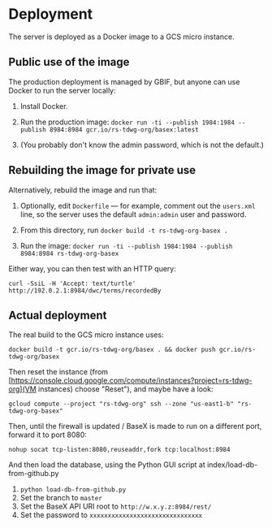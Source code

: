 # Deployment

The server is deployed as a Docker image to a GCS micro instance.

## Public use of the image

The production deployment is managed by GBIF, but anyone can use Docker to run the server locally:

1. Install Docker.

2. Run the production image: `docker run -ti --publish 1984:1984 --publish 8984:8984 gcr.io/rs-tdwg-org/basex:latest`

3. (You probably don't know the admin password, which is not the default.)

## Rebuilding the image for private use

Alternatively, rebuild the image and run that:

1. Optionally, edit `Dockerfile` — for example, comment out the `users.xml` line, so the server uses the default `admin:admin` user and password.

2. From this directory, run `docker build -t rs-tdwg-org-basex .`

3. Run the image: `docker run -ti --publish 1984:1984 --publish 8984:8984 rs-tdwg-org-basex`

Either way, you can then test with an HTTP query:

```
curl -SsiL -H 'Accept: text/turtle' http://192.0.2.1:8984/dwc/terms/recordedBy
```

## Actual deployment

The real build to the GCS micro instance uses:
```
docker build -t gcr.io/rs-tdwg-org/basex . && docker push gcr.io/rs-tdwg-org/basex
```
Then reset the instance (from [https://console.cloud.google.com/compute/instances?project=rs-tdwg-org](VM instances) choose "Reset"), and maybe have a look:
```
gcloud compute --project "rs-tdwg-org" ssh --zone "us-east1-b" "rs-tdwg-org-basex"
```

Then, until the firewall is updated / BaseX is made to run on a different port, forward it to port 8080:
```
nohup socat tcp-listen:8080,reuseaddr,fork tcp:localhost:8984
```

And then load the database, using the Python GUI script at index/load-db-from-github.py

1. `python load-db-from-github.py`
2. Set the branch to `master`
3. Set the BaseX API URI root to `http://w.x.y.z:8984/rest/`
4. Set the password to `xxxxxxxxxxxxxxxxxxxxxxxxxxxxxxx`
